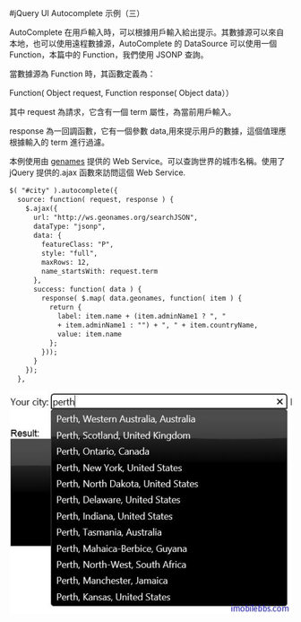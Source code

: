 #jQuery UI Autocomplete 示例（三）

AutoComplete 在用戶輸入時，可以根據用戶輸入給出提示。其數據源可以來自本地，也可以使用遠程數據源，AutoComplete 的 DataSource 可以使用一個 Function，本篇中的 Function，我們使用 JSONP 查詢。　

當數據源為 Function 時，其函數定義為：

Function( Object request, Function response( Object data））

其中 request 為請求，它含有一個 term 屬性，為當前用戶輸入。

response 為一回調函數，它有一個參數 data,用來提示用戶的數據，這個值理應根據輸入的 term 進行過濾。

本例使用由 [genames](http://geonames.org/) 提供的 Web Service。可以查詢世界的城市名稱。使用了 jQuery 提供的.ajax 函數來訪問這個 Web Service.

```
$( "#city" ).autocomplete({
  source: function( request, response ) {
	$.ajax({
	  url: "http://ws.geonames.org/searchJSON",
	  dataType: "jsonp",
	  data: {
		featureClass: "P",
		style: "full",
		maxRows: 12,
		name_startsWith: request.term
	  },
	  success: function( data ) {
		response( $.map( data.geonames, function( item ) {
		  return {
			label: item.name + (item.adminName1 ? ", " 
			+ item.adminName1 : "") + ", " + item.countryName,
			value: item.name
		  };
		}));
	  }
	});
  },
```

![](images/27.png)

